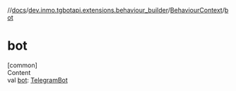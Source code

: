 //[docs](../../../index.md)/[dev.inmo.tgbotapi.extensions.behaviour_builder](../index.md)/[BehaviourContext](index.md)/[bot](bot.md)



# bot  
[common]  
Content  
val [bot](bot.md): [TelegramBot](../../dev.inmo.tgbotapi.bot/index.md#%5Bdev.inmo.tgbotapi.bot%2FTelegramBot%2F%2F%2FPointingToDeclaration%2F%5D%2FClasslikes%2F625018081)  



